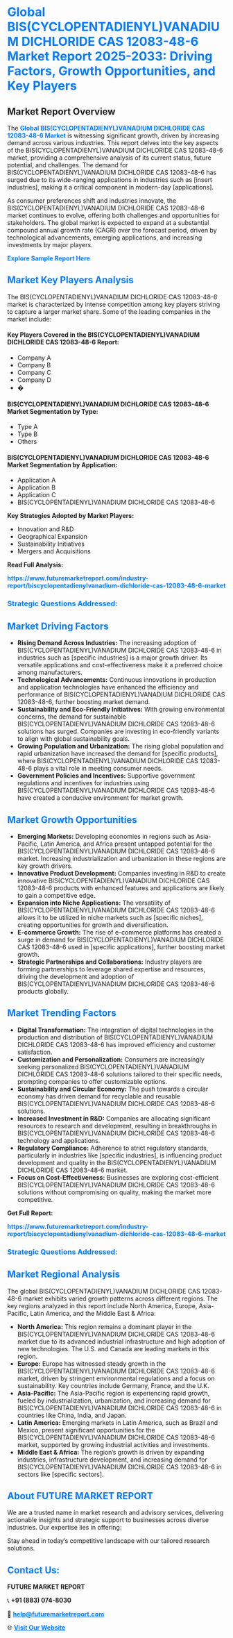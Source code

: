 <h1 style="color: #007BFF;">Global BIS(CYCLOPENTADIENYL)VANADIUM DICHLORIDE CAS 12083-48-6 Market Report 2025-2033: Driving Factors, Growth Opportunities, and Key Players</h1>

<section id="overview">
<h2>Market Report Overview</h2>
<p>The <a href="https://www.futuremarketreport.com/industry-report/biscyclopentadienylvanadium-dichloride-cas-12083-48-6-market" style="color: #007BFF; text-decoration: none;"><strong>Global BIS(CYCLOPENTADIENYL)VANADIUM DICHLORIDE CAS 12083-48-6 Market</strong></a> is witnessing significant growth, driven by increasing demand across various industries. This report delves into the key aspects of the BIS(CYCLOPENTADIENYL)VANADIUM DICHLORIDE CAS 12083-48-6 market, providing a comprehensive analysis of its current status, future potential, and challenges. The demand for BIS(CYCLOPENTADIENYL)VANADIUM DICHLORIDE CAS 12083-48-6 has surged due to its wide-ranging applications in industries such as [insert industries], making it a critical component in modern-day [applications].</p>
<p>As consumer preferences shift and industries innovate, the BIS(CYCLOPENTADIENYL)VANADIUM DICHLORIDE CAS 12083-48-6 market continues to evolve, offering both challenges and opportunities for stakeholders. The global market is expected to expand at a substantial compound annual growth rate (CAGR) over the forecast period, driven by technological advancements, emerging applications, and increasing investments by major players.</p>
</section>

<section id="overview">
<p><a href="https://www.futuremarketreport.com/request-sample/reportId=112367" style="color: #007BFF; text-decoration: none;"><strong>Explore Sample Report Here</strong></a></p>
</section>

<section id="key-players">
<h2 style="color: #007BFF;">Market Key Players Analysis</h2>
<p>The BIS(CYCLOPENTADIENYL)VANADIUM DICHLORIDE CAS 12083-48-6 market is characterized by intense competition among key players striving to capture a larger market share. Some of the leading companies in the market include:</p>
<h4>Key Players Covered in the BIS(CYCLOPENTADIENYL)VANADIUM DICHLORIDE CAS 12083-48-6 Report:</h4>
<ul><li>Company A</li><li>Company B</li><li>Company C</li><li>Company D</li><li>�</li></ul>
<h4>BIS(CYCLOPENTADIENYL)VANADIUM DICHLORIDE CAS 12083-48-6 Market Segmentation by Type:</h4>
<ul><li>Type A</li><li>Type B</li><li>Others</li></ul>

<h4>BIS(CYCLOPENTADIENYL)VANADIUM DICHLORIDE CAS 12083-48-6 Market Segmentation by Application:</h4>
<ul><li>Application A</li><li>Application B</li><li>Application C</li><li>BIS(CYCLOPENTADIENYL)VANADIUM DICHLORIDE CAS 12083-48-6</li></ul>
<p><strong>Key Strategies Adopted by Market Players:</strong></p>
<ul>
<li>Innovation and R&D</li>
<li>Geographical Expansion</li>
<li>Sustainability Initiatives</li>
<li>Mergers and Acquisitions</li>
</ul>
</section>

<section>
<p><strong>Read Full Analysis: </strong></p><a href="https://www.futuremarketreport.com/industry-report/biscyclopentadienylvanadium-dichloride-cas-12083-48-6-market" style="color: #007BFF; text-decoration: none;"><strong>https://www.futuremarketreport.com/industry-report/biscyclopentadienylvanadium-dichloride-cas-12083-48-6-market</strong></a>
<h3 style="color: #007BFF;">Strategic Questions Addressed:</h3>
</section>

<section id="driving-factors">
<h2 style="color: #007BFF;">Market Driving Factors</h2>
<ul>
<li><strong>Rising Demand Across Industries:</strong> The increasing adoption of BIS(CYCLOPENTADIENYL)VANADIUM DICHLORIDE CAS 12083-48-6 in industries such as [specific industries] is a major growth driver. Its versatile applications and cost-effectiveness make it a preferred choice among manufacturers.</li>
<li><strong>Technological Advancements:</strong> Continuous innovations in production and application technologies have enhanced the efficiency and performance of BIS(CYCLOPENTADIENYL)VANADIUM DICHLORIDE CAS 12083-48-6, further boosting market demand.</li>
<li><strong>Sustainability and Eco-Friendly Initiatives:</strong> With growing environmental concerns, the demand for sustainable BIS(CYCLOPENTADIENYL)VANADIUM DICHLORIDE CAS 12083-48-6 solutions has surged. Companies are investing in eco-friendly variants to align with global sustainability goals.</li>
<li><strong>Growing Population and Urbanization:</strong> The rising global population and rapid urbanization have increased the demand for [specific products], where BIS(CYCLOPENTADIENYL)VANADIUM DICHLORIDE CAS 12083-48-6 plays a vital role in meeting consumer needs.</li>
<li><strong>Government Policies and Incentives:</strong> Supportive government regulations and incentives for industries using BIS(CYCLOPENTADIENYL)VANADIUM DICHLORIDE CAS 12083-48-6 have created a conducive environment for market growth.</li>
</ul>
</section>

<section id="growth-opportunities">
<h2 style="color: #007BFF;">Market Growth Opportunities</h2>
<ul>
<li><strong>Emerging Markets:</strong> Developing economies in regions such as Asia-Pacific, Latin America, and Africa present untapped potential for the BIS(CYCLOPENTADIENYL)VANADIUM DICHLORIDE CAS 12083-48-6 market. Increasing industrialization and urbanization in these regions are key growth drivers.</li>
<li><strong>Innovative Product Development:</strong> Companies investing in R&D to create innovative BIS(CYCLOPENTADIENYL)VANADIUM DICHLORIDE CAS 12083-48-6 products with enhanced features and applications are likely to gain a competitive edge.</li>
<li><strong>Expansion into Niche Applications:</strong> The versatility of BIS(CYCLOPENTADIENYL)VANADIUM DICHLORIDE CAS 12083-48-6 allows it to be utilized in niche markets such as [specific niches], creating opportunities for growth and diversification.</li>
<li><strong>E-commerce Growth:</strong> The rise of e-commerce platforms has created a surge in demand for BIS(CYCLOPENTADIENYL)VANADIUM DICHLORIDE CAS 12083-48-6 used in [specific applications], further boosting market growth.</li>
<li><strong>Strategic Partnerships and Collaborations:</strong> Industry players are forming partnerships to leverage shared expertise and resources, driving the development and adoption of BIS(CYCLOPENTADIENYL)VANADIUM DICHLORIDE CAS 12083-48-6 products globally.</li>
</ul>
</section>

<section id="trending-factors">
<h2 style="color: #007BFF;">Market Trending Factors</h2>
<ul>
<li><strong>Digital Transformation:</strong> The integration of digital technologies in the production and distribution of BIS(CYCLOPENTADIENYL)VANADIUM DICHLORIDE CAS 12083-48-6 has improved efficiency and customer satisfaction.</li>
<li><strong>Customization and Personalization:</strong> Consumers are increasingly seeking personalized BIS(CYCLOPENTADIENYL)VANADIUM DICHLORIDE CAS 12083-48-6 solutions tailored to their specific needs, prompting companies to offer customizable options.</li>
<li><strong>Sustainability and Circular Economy:</strong> The push towards a circular economy has driven demand for recyclable and reusable BIS(CYCLOPENTADIENYL)VANADIUM DICHLORIDE CAS 12083-48-6 solutions.</li>
<li><strong>Increased Investment in R&D:</strong> Companies are allocating significant resources to research and development, resulting in breakthroughs in BIS(CYCLOPENTADIENYL)VANADIUM DICHLORIDE CAS 12083-48-6 technology and applications.</li>
<li><strong>Regulatory Compliance:</strong> Adherence to strict regulatory standards, particularly in industries like [specific industries], is influencing product development and quality in the BIS(CYCLOPENTADIENYL)VANADIUM DICHLORIDE CAS 12083-48-6 market.</li>
<li><strong>Focus on Cost-Effectiveness:</strong> Businesses are exploring cost-efficient BIS(CYCLOPENTADIENYL)VANADIUM DICHLORIDE CAS 12083-48-6 solutions without compromising on quality, making the market more competitive.</li>
</ul>
</section>

<section>
<p><strong>Get Full Report: </strong></p><a href="https://www.futuremarketreport.com/industry-report/biscyclopentadienylvanadium-dichloride-cas-12083-48-6-market" style="color: #007BFF; text-decoration: none;"><strong>https://www.futuremarketreport.com/industry-report/biscyclopentadienylvanadium-dichloride-cas-12083-48-6-market</strong></a>
<h3 style="color: #007BFF;">Strategic Questions Addressed:</h3>
</section>


<section id="regional-analysis">
<h2 style="color: #007BFF;">Market Regional Analysis</h2>
<p>The global BIS(CYCLOPENTADIENYL)VANADIUM DICHLORIDE CAS 12083-48-6 market exhibits varied growth patterns across different regions. The key regions analyzed in this report include North America, Europe, Asia-Pacific, Latin America, and the Middle East & Africa:</p>
<ul>
<li><strong>North America:</strong> This region remains a dominant player in the BIS(CYCLOPENTADIENYL)VANADIUM DICHLORIDE CAS 12083-48-6 market due to its advanced industrial infrastructure and high adoption of new technologies. The U.S. and Canada are leading markets in this region.</li>
<li><strong>Europe:</strong> Europe has witnessed steady growth in the BIS(CYCLOPENTADIENYL)VANADIUM DICHLORIDE CAS 12083-48-6 market, driven by stringent environmental regulations and a focus on sustainability. Key countries include Germany, France, and the U.K.</li>
<li><strong>Asia-Pacific:</strong> The Asia-Pacific region is experiencing rapid growth, fueled by industrialization, urbanization, and increasing demand for BIS(CYCLOPENTADIENYL)VANADIUM DICHLORIDE CAS 12083-48-6 in countries like China, India, and Japan.</li>
<li><strong>Latin America:</strong> Emerging markets in Latin America, such as Brazil and Mexico, present significant opportunities for the BIS(CYCLOPENTADIENYL)VANADIUM DICHLORIDE CAS 12083-48-6 market, supported by growing industrial activities and investments.</li>
<li><strong>Middle East & Africa:</strong> The region’s growth is driven by expanding industries, infrastructure development, and increasing demand for BIS(CYCLOPENTADIENYL)VANADIUM DICHLORIDE CAS 12083-48-6 in sectors like [specific sectors].</li>
</ul>
</section>

<footer>
<h2 style="color: #007BFF;">About FUTURE MARKET REPORT</h2>
<p>We are a trusted name in market research and advisory services, delivering actionable insights and strategic support to businesses across diverse industries. Our expertise lies in offering:</p>

<p>Stay ahead in today’s competitive landscape with our tailored research solutions.</p>

<h2 style="color: #007BFF;">Contact Us:</h2>
<p><strong>FUTURE MARKET REPORT</strong></p>
<p>📞 <strong>+91 (883) 074-8030</strong></p>
<p>📧 <strong><a href="mailto:help@futuremarketreport.com" style="color: #007BFF;">help@futuremarketreport.com</a></strong></p>
<p>🌐 <strong><a href="https://www.futuremarketreport.com/" style="color: #007BFF;">Visit Our Website</a></strong></p>
</footer>